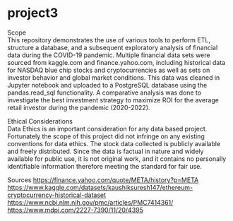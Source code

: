 # project3

Scope<br>
This repository demonstrates the use of various tools to perform ETL, structure a database, and a subsequent exploratory analysis of financial data during the COVID-19 pandemic. Multiple financial data sets were sourced from kaggle.com and finance.yahoo.com, including historical data for NASDAQ blue chip stocks and cryptocurrencies as well as sets on investor behavior and global market conditions. This data was cleaned in Jupyter notebook and uploaded to a PostgreSQL database using the pandas.read_sql functionality. A comparative analysis was done to investigate the best investment strategy to maximize ROI for the average retail investor during the pandemic (2020-2022). 

Ethical Considerations<br>
Data Ethics is an important consideration for any data based project. Fortunately the scope of this project did not infringe on any existing conventions for data ethics. The stock data collected is publicly available and freely distributed. Since the data is factual in nature and widely available for public use, it is not original work, and it contains no personally identifiable information therefore meeting the standard for fair use.

Sources
https://finance.yahoo.com/quote/META/history?p=META
https://www.kaggle.com/datasets/kaushiksuresh147/ethereum-cryptocurrency-historical-dataset
https://www.ncbi.nlm.nih.gov/pmc/articles/PMC7414361/
https://www.mdpi.com/2227-7390/11/20/4395

